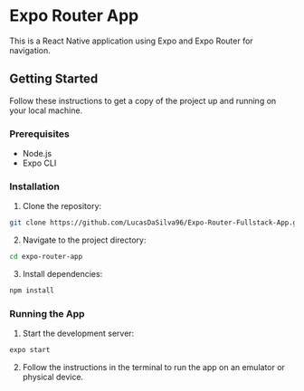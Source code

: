 # Expo Router App

This is a React Native application using Expo and Expo Router for navigation.

## Getting Started

Follow these instructions to get a copy of the project up and running on your local machine.

### Prerequisites

- Node.js
- Expo CLI

### Installation

1. Clone the repository:

```sh
git clone https://github.com/LucasDaSilva96/Expo-Router-Fullstack-App.git
```

2. Navigate to the project directory:

```sh
cd expo-router-app
```

3. Install dependencies:

```sh
npm install
```

### Running the App

1. Start the development server:

```sh
expo start
```

2. Follow the instructions in the terminal to run the app on an emulator or physical device.
